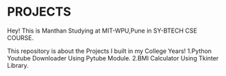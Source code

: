 # PROJECTS
Hey! This is Manthan Studying at MIT-WPU,Pune in SY-BTECH CSE COURSE.

This repository is about the Projects I built in my College Years!
1.Python Youtube Downloader Using Pytube Module.
2.BMI Calculator Using Tkinter Library.
